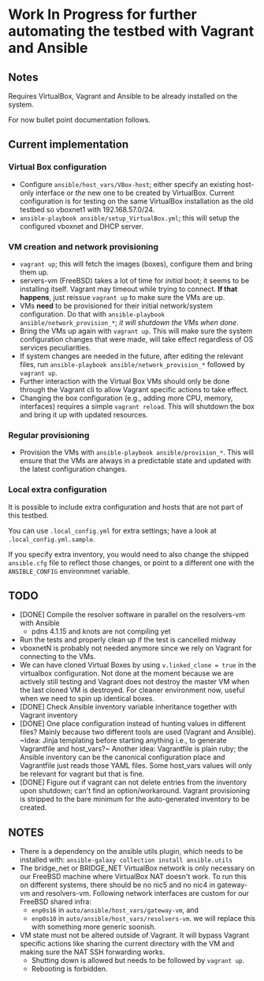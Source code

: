 # Work In Progress for further automating the testbed with Vagrant and Ansible


## Notes

Requires VirtualBox, Vagrant and Ansible to be already installed on the system.

For now bullet point documentation follows.

## Current implementation


### Virtual Box configuration


- Configure `ansible/host_vars/VBox-host`; either specify an existing host-only
  interface or _the_ new one to be created by VirtualBox.
  Current configuration is for testing on the same VirtualBox installation as
  the old testbed so vboxnet1 with 192.168.57.0/24.
- `ansible-playbook ansible/setup_VirtualBox.yml`; this will setup the
  configured vboxnet and DHCP server.

### VM creation and network provisioning


- `vagrant up`; this will fetch the images (boxes), configure them and bring
  them up.
- servers-vm (FreeBSD) takes a lot of time for _initial_ boot; it seems to be
  installing itself.
  Vagrant may timeout while trying to connect.
  **If that happens**, just reissue `vagrant up` to make sure the VMs are up.
- VMs **need** to be provisioned for their initial network/system configuration.
  Do that with `ansible-playbook ansible/network_provision_*`; _it will
  shutdown the VMs when done_.
- Bring the VMs up again with `vagrant up`. This will make sure the system
  configuration changes that were made, will take effect regardless of OS
  services peculiarities.
- If system changes are needed in the future, after editing the relevant files,
  run `ansible-playbook ansible/network_provision_*` followed by `vagrant up`.
- Further interaction with the Virtual Box VMs should only be done through the
  Vagrant cli to allow Vagrant specific actions to take effect.
- Changing the box configuration (e.g., adding more CPU, memory, interfaces)
  requires a simple `vagrant reload`. This will shutdown the box and bring it
  up with updated resources.

### Regular provisioning


- Provision the VMs with `ansible-playbook ansible/provision_*`. This will
  ensure that the VMs are always in a predictable state and updated with the
  latest configuration changes.

### Local extra configuration

It is possible to include extra configuration and hosts that are not part of
this testbed.

You can use `.local_config.yml` for extra settings; have a look at `.local_config.yml.sample`.

If you specify extra inventory, you would need to also change the shipped
`ansible.cfg` file to reflect those changes, or point to a different one with
the `ANSIBLE_CONFIG` environmnet variable.

## TODO

- [DONE] Compile the resolver software in parallel on the resolvers-vm with Ansible
  - pdns 4.1.15 and knots are not compiling yet
- Run the tests and properly clean up if the test is cancelled midway
- vboxnetN is probably not needed anymore since we rely on Vagrant for
  connecting to the VMs.
- We can have cloned Virtual Boxes by using `v.linked_clone = true` in the
  virtualbox configuration. Not done at the moment because we are actively
  still testing and Vagrant does not destroy the master VM when the last cloned
  VM is destroyed. For cleaner environment now, useful when we need to spin up
  identical boxes.
- [DONE] Check Ansible inventory variable inheritance together with Vagrant inventory
- [DONE] One place configuration instead of hunting values in different files?
  Mainly because two different tools are used (Vagrant and Ansible).
  ~Idea: Jinja templating before starting anything i.e., to generate Vagrantfile
  and host_vars?~
  Another idea: Vagrantfile is plain ruby; the Ansible inventory can be the
  canonical configuration place and Vagrantfile just reads those YAML files.
  Some host_vars values will only be relevant for vagrant but that is fine.
- [DONE] Figure out if vagrant can not delete entries from the inventory upon
  shutdown; can't find an option/workaround. Vagrant provisioning is stripped
  to the bare minimum for the auto-generated inventory to be created.

## NOTES

- There is a dependency on the ansible utils plugin, which needs to be
  installed with: `ansible-galaxy collection install ansible.utils`
- The bridge_net or BRIDGE_NET VirtualBox network is only necessary on our
  FreeBSD machine where VirtualBox NAT doesn't work. To run this on different
  systems, there should be no nic5 and no nic4 in gateway-vm and resolvers-vm.
  Following network interfaces are custom for our FreeBSD shared infra:
  - `enp0s16` in `auto/ansible/host_vars/gateway-vm`, and
  - `enp0s10` in `auto/ansible/host_vars/resolvers-vm`.
  we will replace this with something more generic soonish.
- VM state must not be altered outside of Vagrant. It will bypass Vagrant
  specific actions like sharing the current directory with the VM and making
  sure the NAT SSH forwarding works.
  - Shutting down is allowed but needs to be followed by `vagrant up`.
  - Rebooting is forbidden.

